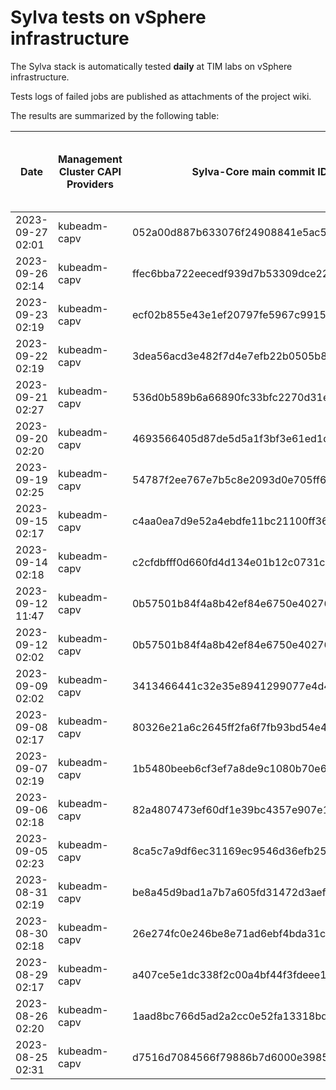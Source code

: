 # Sylva tests on vSphere infrastructure

The Sylva stack is automatically tested **daily** at TIM labs on vSphere infrastructure.

Tests logs of failed jobs are published as attachments of the project wiki.

The results are summarized by the following table:

| Date                      | Management Cluster CAPI Providers | Sylva-Core main commit ID        | Result                                       | Test logs (only for failed tests) |
|---------------------------|-----------------------------------|----------------------------------|----------------------------------------------|-----------------------------------|
|2023-09-27 02:01|kubeadm-capv|052a00d887b633076f24908841e5ac5f3c3cfb29|:x: failed|[link](https://gitlab.com/sylva-projects/sylva-core/-/wikis/uploads/01b5b6739099ef7222ced9b3f953e040/test-kubeadm-capv.zip)|
|2023-09-26 02:14|kubeadm-capv|ffec6bba722eecedf939d7b53309dce22d4cb48a|:white_check_mark: success||
|2023-09-23 02:19|kubeadm-capv|ecf02b855e43e1ef20797fe5967c99155699e8e6|:white_check_mark: success||
|2023-09-22 02:19|kubeadm-capv|3dea56acd3e482f7d4e7efb22b0505b85dbddef8|:white_check_mark: success||
|2023-09-21 02:27|kubeadm-capv|536d0b589b6a66890fc33bfc2270d31e823625d8|:white_check_mark: success||
|2023-09-20 02:20|kubeadm-capv|4693566405d87de5d5a1f3bf3e61ed1d74512b05|:white_check_mark: success||
|2023-09-19 02:25|kubeadm-capv|54787f2ee767e7b5c8e2093d0e705ff6160e41bb|:white_check_mark: success||
|2023-09-15 02:17|kubeadm-capv|c4aa0ea7d9e52a4ebdfe11bc21100ff360591bea|:white_check_mark: success||
|2023-09-14 02:18|kubeadm-capv|c2cfdbfff0d660fd4d134e01b12c0731cd7bc87c|:white_check_mark: success||
|2023-09-12 11:47|kubeadm-capv|0b57501b84f4a8b42ef84e6750e40276612ff101|:white_check_mark: success||
|2023-09-12 02:02|kubeadm-capv|0b57501b84f4a8b42ef84e6750e40276612ff101|:x: failed|[link](https://gitlab.com/sylva-projects/sylva-core/-/wikis/uploads/2b7028056ef9b08785d789a532e5bb6a/test-kubeadm-capv.zip)|
|2023-09-09 02:02|kubeadm-capv|3413466441c32e35e8941299077e4d491d97314a|:x: failed|[link](https://gitlab.com/sylva-projects/sylva-core/-/wikis/uploads/f30a414cb47627542feb5a7c4e89aa15/test-kubeadm-capv.zip)|
|2023-09-08 02:17|kubeadm-capv|80326e21a6c2645ff2fa6f7fb93bd54e448c6146|:white_check_mark: success||
|2023-09-07 02:19|kubeadm-capv|1b5480beeb6cf3ef7a8de9c1080b70e6e572b77a|:white_check_mark: success||
|2023-09-06 02:18|kubeadm-capv|82a4807473ef60df1e39bc4357e907e106ebfb45|:white_check_mark: success||
|2023-09-05 02:23|kubeadm-capv|8ca5c7a9df6ec31169ec9546d36efb2522fe3c9f|:white_check_mark: success||
|2023-08-31 02:19|kubeadm-capv|be8a45d9bad1a7b7a605fd31472d3aefa96610aa|:white_check_mark: success||
|2023-08-30 02:18|kubeadm-capv|26e274fc0e246be8e71ad6ebf4bda31c01d096ba|:white_check_mark: success||
|2023-08-29 02:17|kubeadm-capv|a407ce5e1dc338f2c00a4bf44f3fdeee135ea31e|:white_check_mark: success||
|2023-08-26 02:20|kubeadm-capv|1aad8bc766d5ad2a2cc0e52fa13318bde39c8756|:white_check_mark: success||
|2023-08-25 02:31|kubeadm-capv|d7516d7084566f79886b7d6000e3985663221d81|:white_check_mark: success||

